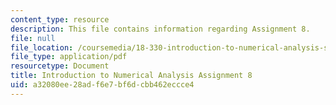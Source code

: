 ```yaml
---
content_type: resource
description: This file contains information regarding Assignment 8.
file: null
file_location: /coursemedia/18-330-introduction-to-numerical-analysis-spring-2012/a32080ee28adf6e7bf6dcbb462eccce4_MIT18_330S12_hw8.pdf
file_type: application/pdf
resourcetype: Document
title: Introduction to Numerical Analysis Assignment 8
uid: a32080ee-28ad-f6e7-bf6d-cbb462eccce4
---
```

